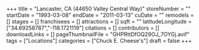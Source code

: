 +++
title = "Lancaster, CA (44650 Valley Central Way)"
storeNumber = ""
startDate = "1993-03-08"
endDate = "2011-03-13"
cuDate = ""
remodels = []
stages = []
franchisees = []
attractions = []
sqft = ""
latitudeLongitude = ["34.69258787","-118.1721119"]
citations = []
contributors = []
downloadLinks = []
pageThumbnailFile = "GHPRttDfOQ29OJ_7OYGj.avif"
tags = ["Locations"]
categories = ["Chuck E. Cheese's"]
draft = false
+++
